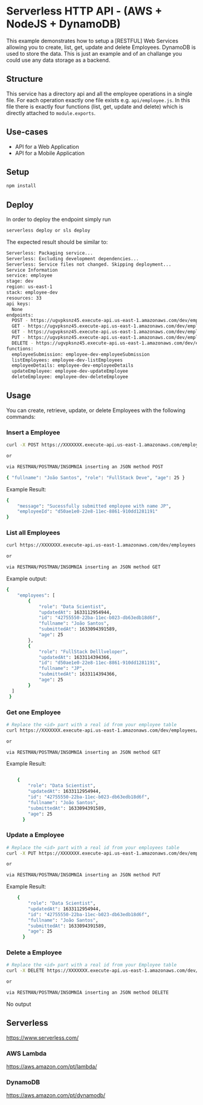 <!--
title: 'AWS Serverless HTTP API example in NodeJS'
description: 'This example demonstrates how to setup an HTTP API allowing you to create, list, get, update and delete Employees. DynamoDB is used to store the data.'
layout: Doc
platform: AWS
language: nodeJS
authorLink: 'https://github.com/jsantoos'
authorName: 'João Santos'
-->
# Serverless HTTP API - (AWS + NodeJS + DynamoDB)

This example demonstrates how to setup a [RESTFUL] Web Services allowing you to create, list, get, update and delete Employees. DynamoDB is used to store the data. This is just an example and of an challange you could use any data storage as a backend.

## Structure

This service has a directory api and all the employee operations in a single file. For each operation exactly one file exists e.g. `api/employee.js`. In this file there is exactly four functions (list, get, update and delete) which is directly attached to `module.exports`.

## Use-cases

- API for a Web Application
- API for a Mobile Application

## Setup

```bash
npm install
```

## Deploy

In order to deploy the endpoint simply run

```bash
serverless deploy or sls deploy
```

The expected result should be similar to:

```bash
Serverless: Packaging service...
Serverless: Excluding development dependencies...
Serverless: Service files not changed. Skipping deployment...
Service Information
service: employee
stage: dev
region: us-east-1
stack: employee-dev
resources: 33
api keys:
  None
endpoints:
  POST - https://ugvpksnz45.execute-api.us-east-1.amazonaws.com/dev/employees
  GET - https://ugvpksnz45.execute-api.us-east-1.amazonaws.com/dev/employees
  GET - https://ugvpksnz45.execute-api.us-east-1.amazonaws.com/dev/employees/{id}
  PUT - https://ugvpksnz45.execute-api.us-east-1.amazonaws.com/dev/employees/{id}
  DELETE - https://ugvpksnz45.execute-api.us-east-1.amazonaws.com/dev/employees/{id}
functions:
  employeeSubmission: employee-dev-employeeSubmission
  listEmployees: employee-dev-listEmployees
  employeeDetails: employee-dev-employeeDetails
  updateEmployee: employee-dev-updateEmployee
  deleteEmployee: employee-dev-deleteEmployee
```

## Usage

You can create, retrieve, update, or delete Employees with the following commands:

### Insert a Employee

```bash
curl -X POST https://XXXXXXX.execute-api.us-east-1.amazonaws.com/employees --data '{ "fullname": "João Santos", "role": "FullStack Deve", "age": 25 }'

or 

via RESTMAN/POSTMAN/INSOMNIA inserting an JSON method POST

{ "fullname": "João Santos", "role": "FullStack Deve", "age": 25 }

```

Example Result:
```bash
{
    "message": "Sucessfully submitted employee with name JP",
    "employeeId": "d50ae1e0-22e8-11ec-8861-910dd1281191"
}
```

### List all Employees

```bash
curl https://XXXXXXX.execute-api.us-east-1.amazonaws.com/dev/employees

or

via RESTMAN/POSTMAN/INSOMNIA inserting an JSON method GET


```

Example output:
```bash
{
    "employees": [
        {
            "role": "Data Scientist",
            "updatedAt": 1633112954944,
            "id": "42755550-22ba-11ec-b023-db63edb18d6f",
            "fullname": "João Santos",
            "submittedAt": 1633094391589,
            "age": 25
        },
        {
            "role": "FullStack Delllveloper",
            "updatedAt": 1633114394366,
            "id": "d50ae1e0-22e8-11ec-8861-910dd1281191",
            "fullname": "JP",
            "submittedAt": 1633114394366,
            "age": 25
        }
  ]
 }
 ```
 
### Get one Employee

```bash
# Replace the <id> part with a real id from your employee table
curl https://XXXXXXX.execute-api.us-east-1.amazonaws.com/dev/employees/<id>

or

via RESTMAN/POSTMAN/INSOMNIA inserting an JSON method GET

```

Example Result:
```bash

    {
        "role": "Data Scientist",
        "updatedAt": 1633112954944,
        "id": "42755550-22ba-11ec-b023-db63edb18d6f",
        "fullname": "João Santos",
        "submittedAt": 1633094391589,
        "age": 25
      }
```

### Update a Employee

```bash
# Replace the <id> part with a real id from your employees table
curl -X PUT https://XXXXXXX.execute-api.us-east-1.amazonaws.com/dev/employee/<id> --data '{ "fullname": "João Souza", "role": "Machine Learning", "age": 26 }'

or

via RESTMAN/POSTMAN/INSOMNIA inserting an JSON method PUT

```

Example Result:
```bash
    {
        "role": "Data Scientist",
        "updatedAt": 1633112954944,
        "id": "42755550-22ba-11ec-b023-db63edb18d6f",
        "fullname": "João Santos",
        "submittedAt": 1633094391589,
        "age": 25
      }
```
### Delete a Employee

```bash
# Replace the <id> part with a real id from your Employee table
curl -X DELETE https://XXXXXXX.execute-api.us-east-1.amazonaws.com/dev/employees/<id>

or

via RESTMAN/POSTMAN/INSOMNIA inserting an JSON method DELETE

```

No output

## Serverless

https://www.serverless.com/

### AWS Lambda

https://aws.amazon.com/pt/lambda/

### DynamoDB
https://aws.amazon.com/pt/dynamodb/
